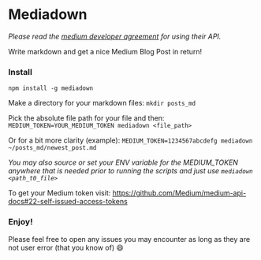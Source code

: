 # Mediadown

_Please read the [medium developer agreement](https://github.com/Medium/medium-api-docs#developer-agreement) for using their API._

Write markdown and get a nice Medium Blog Post in return!

### Install

`npm install -g mediadown`

Make a directory for your markdown files: `mkdir posts_md`

Pick the absolute file path for your file and then: `MEDIUM_TOKEN=YOUR_MEDIUM_TOKEN mediadown <file_path>`

Or for a bit more clarity (example): `MEDIUM_TOKEN=1234567abcdefg mediadown ~/posts_md/newest_post.md`

_You may also source or set your ENV variable for the MEDIUM_TOKEN anywhere that is needed prior to running the scripts and just use `mediadown <path_t0_file>`_

To get your Medium token visit: https://github.com/Medium/medium-api-docs#22-self-issued-access-tokens

### Enjoy!

Please feel free to open any issues you may encounter as long as they are not user error (that you know of) :smile:
